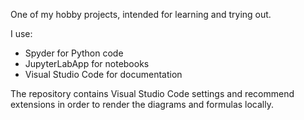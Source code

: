 One of my hobby projects, intended for learning and trying out.

I use:
- Spyder for Python code
- JupyterLabApp for notebooks
- Visual Studio Code for documentation

The repository contains Visual Studio Code settings and recommend extensions in order to render the diagrams and formulas locally.
